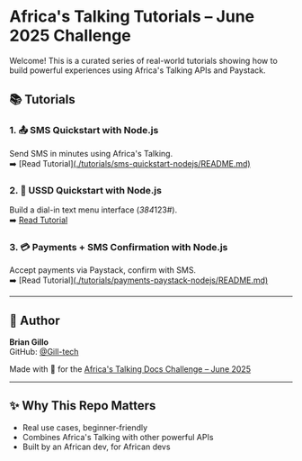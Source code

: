 # Africa's Talking Tutorials – June 2025 Challenge

Welcome! This is a curated series of real-world tutorials showing how to build powerful experiences using Africa's Talking APIs and Paystack.

## 📚 Tutorials

### 1. 📤 SMS Quickstart with Node.js  
Send SMS in minutes using Africa's Talking.  
➡️ [Read Tutorial][(./tutorials/sms-quickstart-nodejs/README.md)](https://github.com/Gill-tech/africas-talking-tutorials-2025/blob/main/tutorials/sms-quickstart-nodejs/assets/README.md)

### 2. 📲 USSD Quickstart with Node.js  
Build a dial-in text menu interface (*384*123#).  
➡️ [Read Tutorial](./tutorials/ussd-quickstart-nodejs/README.md)

### 3. 💳 Payments + SMS Confirmation with Node.js  
Accept payments via Paystack, confirm with SMS.  
➡️ [Read Tutorial][(./tutorials/payments-paystack-nodejs/README.md)](https://github.com/Gill-tech/africas-talking-tutorials-2025/tree/main/tutorials/payments-paystack-nodejs/assets)

---

## 🙌 Author

**Brian Gillo**  
GitHub: [@Gill-tech](https://github.com/Gill-tech)

Made with 💛 for the [Africa's Talking Docs Challenge – June 2025](https://africastalking.com)

---

## ✨ Why This Repo Matters

- Real use cases, beginner-friendly
- Combines Africa's Talking with other powerful APIs
- Built by an African dev, for African devs
